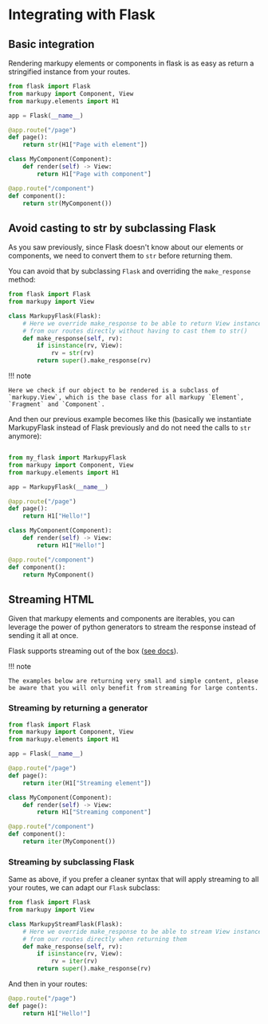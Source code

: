 # Integrating with Flask

## Basic integration

Rendering markupy elements or components in flask is as easy as return a stringified instance from your routes.

```python
from flask import Flask
from markupy import Component, View
from markupy.elements import H1

app = Flask(__name__)

@app.route("/page")
def page():
    return str(H1["Page with element"])

class MyComponent(Component):
    def render(self) -> View:
        return H1["Page with component"]

@app.route("/component")
def component():
    return str(MyComponent())
```

## Avoid casting to str by subclassing Flask

As you saw previously, since Flask doesn't know about our elements or components, we need to convert them to `str` before returning them.

You can avoid that by subclassing `Flask` and overriding the `make_response` method:

```python
from flask import Flask
from markupy import View

class MarkupyFlask(Flask):
    # Here we override make_response to be able to return View instances
    # from our routes directly without having to cast them to str()
    def make_response(self, rv):
        if isinstance(rv, View):
            rv = str(rv)
        return super().make_response(rv)
```

!!! note

    Here we check if our object to be rendered is a subclass of `markupy.View`, which is the base class for all markupy `Element`, `Fragment` and `Component`.

And then our previous example becomes like this (basically we instantiate MarkupyFlask instead of Flask previously and do not need the calls to `str` anymore):

```python

from my_flask import MarkupyFlask
from markupy import Component, View
from markupy.elements import H1

app = MarkupyFlask(__name__)

@app.route("/page")
def page():
    return H1["Hello!"]

class MyComponent(Component):
    def render(self) -> View:
        return H1["Hello!"]

@app.route("/component")
def component():
    return MyComponent()
```

## Streaming HTML

Given that markupy elements and components are iterables, you can leverage the power of python generators to stream the response instead of sending it all at once.

Flask supports streaming out of the box ([see docs](https://flask.palletsprojects.com/en/3.0.x/patterns/streaming/)).

!!! note

    The examples below are returning very small and simple content, please be aware that you will only benefit from streaming for large contents.

### Streaming by returning a generator

```python
from flask import Flask
from markupy import Component, View
from markupy.elements import H1

app = Flask(__name__)

@app.route("/page")
def page():
    return iter(H1["Streaming element"])

class MyComponent(Component):
    def render(self) -> View:
        return H1["Streaming component"]

@app.route("/component")
def component():
    return iter(MyComponent())
```

### Streaming by subclassing Flask

Same as above, if you prefer a cleaner syntax that will apply streaming to all your routes, we can adapt our `Flask` subclass:

```python
from flask import Flask
from markupy import View

class MarkupyStreamFlask(Flask):
    # Here we override make_response to be able to stream View instances
    # from our routes directly when returning them
    def make_response(self, rv):
        if isinstance(rv, View):
            rv = iter(rv)
        return super().make_response(rv)
```

And then in your routes:

```python
@app.route("/page")
def page():
    return H1["Hello!"]
```
